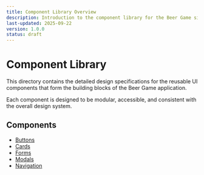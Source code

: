 ```yaml
---
title: Component Library Overview
description: Introduction to the component library for the Beer Game simulation.
last-updated: 2025-09-22
version: 1.0.0
status: draft
---
```


# Component Library

This directory contains the detailed design specifications for the reusable UI components that form the building blocks of the Beer Game application.

Each component is designed to be modular, accessible, and consistent with the overall design system.

## Components

- [Buttons](./buttons.md)
- [Cards](./cards.md)
- [Forms](./forms.md)
- [Modals](./modals.md)
- [Navigation](./navigation.md)
